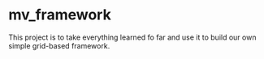 # mv_framework
This project is to take everything learned fo far and use it to build our own simple grid-based framework.

